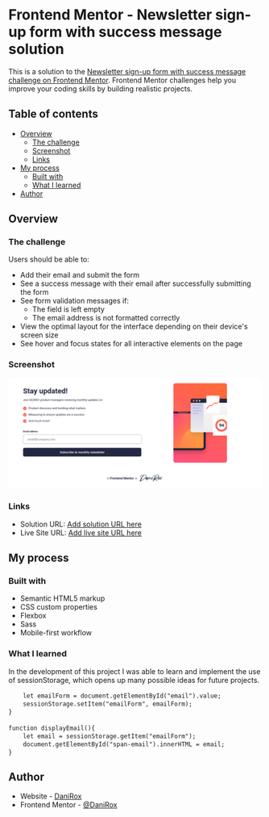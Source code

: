 # Frontend Mentor - Newsletter sign-up form with success message solution

This is a solution to the [Newsletter sign-up form with success message challenge on Frontend Mentor](https://www.frontendmentor.io/challenges/newsletter-signup-form-with-success-message-3FC1AZbNrv). Frontend Mentor challenges help you improve your coding skills by building realistic projects. 

## Table of contents

- [Overview](#overview)
  - [The challenge](#the-challenge)
  - [Screenshot](#screenshot)
  - [Links](#links)
- [My process](#my-process)
  - [Built with](#built-with)
  - [What I learned](#what-i-learned)
- [Author](#author)


## Overview

### The challenge

Users should be able to:

- Add their email and submit the form
- See a success message with their email after successfully submitting the form
- See form validation messages if:
  - The field is left empty
  - The email address is not formatted correctly
- View the optimal layout for the interface depending on their device's screen size
- See hover and focus states for all interactive elements on the page

### Screenshot

![](./assets/images/newsletter-sign-up.png)


### Links

- Solution URL: [Add solution URL here](https://www.frontendmentor.io/solutions/formulario-de-registro-html-sass-javascript-NEMYABVRHy)
- Live Site URL: [Add live site URL here](https://danirox.github.io/Newsletter-sign-up/)

## My process

### Built with

- Semantic HTML5 markup
- CSS custom properties
- Flexbox
- Sass
- Mobile-first workflow


### What I learned

In the development of this project I was able to learn and implement the use of sessionStorage, which opens up many possible ideas for future projects.

```function captureEmail(){
    let emailForm = document.getElementById("email").value;
    sessionStorage.setItem("emailForm", emailForm);
}

function displayEmail(){
    let email = sessionStorage.getItem("emailForm");
    document.getElementById("span-email").innerHTML = email;
}

```


## Author

- Website - [DaniRox](https://danirox.github.io/DaniRox-Portfolio/)
- Frontend Mentor - [@DaniRox](https://www.frontendmentor.io/profile/DaniRox)

